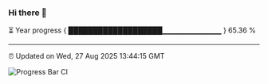 ### Hi there 👋

⏳ Year progress { ███████████████████▁▁▁▁▁▁▁▁▁▁▁ } 65.36 %

---

⏰ Updated on Wed, 27 Aug 2025 13:44:15 GMT

![Progress Bar CI](https://github.com/IshwaranRudhara/GIT-ACTION/workflows/Progress%20Bar%20CI/badge.svg)
